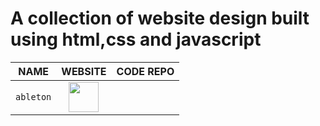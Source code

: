 # A collection of website design built using html,css and javascript

|      NAME          |                         WEBSITE                       |   CODE REPO  |
| :----------------: | :---------------------------------------------------: |:-------------|
|     `ableton`      |    <img src="./icons/Ableton-Dark.svg" width="48">    |              |
